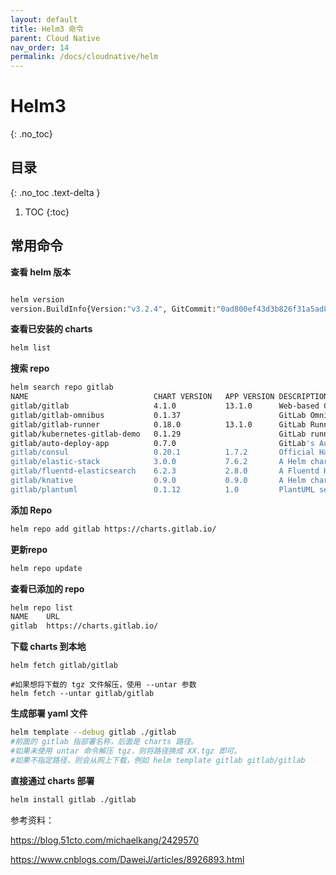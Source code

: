 ```yaml
---
layout: default
title: Helm3 命令
parent: Cloud Native
nav_order: 14
permalink: /docs/cloudnative/helm
---
```


# Helm3

{: .no_toc}

## 目录

{: .no_toc .text-delta }

1. TOC {:toc}

## 常用命令

**查看 helm 版本**

```bash

helm version
version.BuildInfo{Version:"v3.2.4", GitCommit:"0ad800ef43d3b826f31a5ad8dfbb4fe05d143688", GitTreeState:"clean", GoVersion:"go1.13.12"}
```

**查看已安装的 charts**

```bash
helm list
```

**搜索 repo**

```bash
helm search repo gitlab
NAME                         	CHART VERSION	APP VERSION	DESCRIPTION
gitlab/gitlab                	4.1.0        	13.1.0     	Web-based Git-repository manager with wiki and ...
gitlab/gitlab-omnibus        	0.1.37       	           	GitLab Omnibus all-in-one bundle
gitlab/gitlab-runner         	0.18.0       	13.1.0     	GitLab Runner
gitlab/kubernetes-gitlab-demo	0.1.29       	           	GitLab running on Kubernetes suitable for demos
gitlab/auto-deploy-app       	0.7.0        	           	GitLab's Auto-deploy Helm Chart
gitlab/consul                	0.20.1       	1.7.2      	Official HashiCorp Consul Chart
gitlab/elastic-stack         	3.0.0        	7.6.2      	A Helm chart for Elastic Stack
gitlab/fluentd-elasticsearch 	6.2.3        	2.8.0      	A Fluentd Helm chart for Kubernetes with Elasti...
gitlab/knative               	0.9.0        	0.9.0      	A Helm chart for Knative
gitlab/plantuml              	0.1.12       	1.0        	PlantUML server
```

**添加 Repo**

```bash
helm repo add gitlab https://charts.gitlab.io/
```

**更新repo**

```bash
helm repo update
```

**查看已添加的 repo**

```bash
helm repo list
NAME  	URL
gitlab	https://charts.gitlab.io/
```

**下载 charts 到本地**

```
helm fetch gitlab/gitlab

#如果想将下载的 tgz 文件解压，使用 --untar 参数
helm fetch --untar gitlab/gitlab
```

**生成部署 yaml 文件**

```bash
helm template --debug gitlab ./gitlab
#前面的 gitlab 指部署名称，后面是 charts 路径。
#如果未使用 untar 命令解压 tgz，则将路径换成 XX.tgz 即可。
#如果不指定路径，则会从网上下载，例如 helm template gitlab gitlab/gitlab
```

**直接通过 charts 部署**

```bash
helm install gitlab ./gitlab
```

参考资料：

https://blog.51cto.com/michaelkang/2429570

https://www.cnblogs.com/DaweiJ/articles/8926893.html